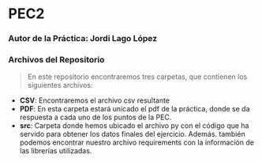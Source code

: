 # PEC2

### Autor de la Práctica: Jordi Lago López

### Archivos del Repositorio

> En este repositorio encontraremos tres carpetas, que contienen los siguientes archivos:
* **CSV**: Encontraremos el archivo csv resultante
* **PDF**: En esta carpeta estará unicado el pdf de la práctica, donde se da respuesta a cada uno de los puntos de la PEC.
* **src**: Carpeta donde hemos ubicado el archivo py con el código que ha servido para obtener los datos finales del ejercicio. Además. también podemos encontrar nuestro archivo requirements con la información de las librerías utilizadas.


